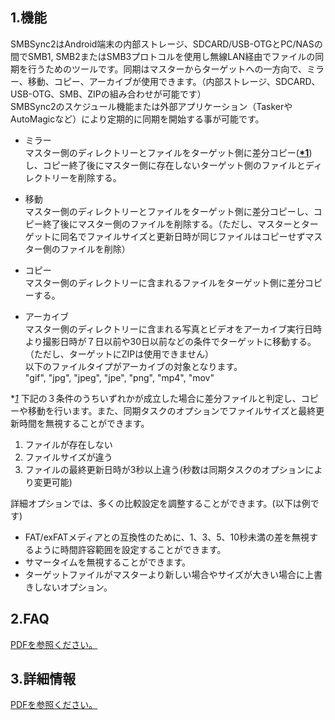 ## 1.機能
SMBSync2はAndroid端末の内部ストレージ、SDCARD/USB-OTGとPC/NASの間でSMB1, SMB2またはSMB3プロトコルを使用し無線LAN経由でファイルの同期を行うためのツールです。同期はマスターからターゲットへの一方向で、ミラー、移動、コピー、アーカイブが使用できます。（内部ストレージ、SDCARD、USB-OTG、SMB、ZIPの組み合わせが可能です）  
SMBSync2のスケジュール機能または外部アプリケーション（TaskerやAutoMagicなど）により定期的に同期を開始する事が可能です。

- ミラー  
  マスター側のディレクトリーとファイルをターゲット側に差分コピー(**<u>*1</u>**)し、コピー終了後にマスター側に存在しないターゲット側のファイルとディレクトリーを削除する。

- 移動  
  マスター側のディレクトリーとファイルをターゲット側に差分コピーし、コピー終了後にマスター側のファイルを削除する。（ただし、マスターとターゲットに同名でファイルサイズと更新日時が同じファイルはコピーせずマスター側のファイルを削除）

- コピー  
  マスター側のディレクトリーに含まれるファイルをターゲット側に差分コピーする。

- アーカイブ  
  マスター側のディレクトリーに含まれる写真とビデオをアーカイブ実行日時より撮影日時が７日以前や30日以前などの条件でターゲットに移動する。（ただし、ターゲットにZIPは使用できません）  
  以下のファイルタイプがアーカイブの対象となります。  
  "gif", "jpg", "jpeg", "jpe", "png", "mp4", "mov"

**<u>*1</u>** 下記の３条件のうちいずれかが成立した場合に差分ファイルと判定し、コピーや移動を行います。また、同期タスクのオプションでファイルサイズと最終更新時間を無視することができます。

1. ファイルが存在しない
2. ファイルサイズが違う
3. ファイルの最終更新日時が3秒以上違う(秒数は同期タスクのオプションにより変更可能)  

詳細オプションでは、多くの比較設定を調整することができます。(以下は例です)
- FAT/exFATメディアとの互換性のために、1、3、5、10秒未満の差を無視するように時間許容範囲を設定することができます。
- サマータイムを無視することができます。
- ターゲットファイルがマスターより新しい場合やサイズが大きい場合に上書きしないオプション。

## 2.FAQ  
[PDFを参照ください。](https://drive.google.com/file/d/1bld5J43139dflVwgNBJLlL3BTLAu199N/view?usp=sharing)

## 3.詳細情報

[PDFを参照ください。](https://drive.google.com/file/d/0B77t0XpnNT7OSzBzcV9SemEwbkE/view?usp=sharing)
